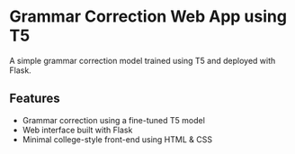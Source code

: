 # Grammar Correction Web App using T5

A simple grammar correction model trained using T5 and deployed with Flask.

## Features
- Grammar correction using a fine-tuned T5 model
- Web interface built with Flask
- Minimal college-style front-end using HTML & CSS
